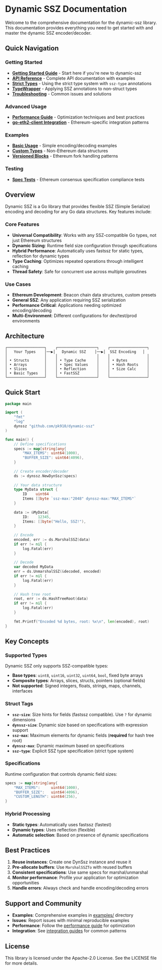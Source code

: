 # Dynamic SSZ Documentation

Welcome to the comprehensive documentation for the dynamic-ssz library. This documentation provides everything you need to get started with and master the dynamic SSZ encoder/decoder.

## Quick Navigation

### Getting Started
- **[Getting Started Guide](getting-started.md)** - Start here if you're new to dynamic-ssz
- **[API Reference](api-reference.md)** - Complete API documentation with examples
- **[Strict Types](strict-types.md)** - Using the strict type system with `ssz-type` annotations
- **[TypeWrapper](type-wrapper.md)** - Applying SSZ annotations to non-struct types
- **[Troubleshooting](troubleshooting.md)** - Common issues and solutions

### Advanced Usage
- **[Performance Guide](performance.md)** - Optimization techniques and best practices
- **[go-eth2-client Integration](go-eth2-client-integration.md)** - Ethereum-specific integration patterns

### Examples
- **[Basic Usage](../examples/basic/)** - Simple encoding/decoding examples
- **[Custom Types](../examples/custom-types/)** - Non-Ethereum data structures
- **[Versioned Blocks](../examples/versioned-blocks/)** - Ethereum fork handling patterns

### Testing
- **[Spec Tests](../spectests/)** - Ethereum consensus specification compliance tests

## Overview

Dynamic SSZ is a Go library that provides flexible SSZ (Simple Serialize) encoding and decoding for any Go data structures. Key features include:

### Core Features
- **Universal Compatibility**: Works with any SSZ-compatible Go types, not just Ethereum structures
- **Dynamic Sizing**: Runtime field size configuration through specifications
- **Hybrid Performance**: Automatically uses fastssz for static types, reflection for dynamic types
- **Type Caching**: Optimizes repeated operations through intelligent caching
- **Thread Safety**: Safe for concurrent use across multiple goroutines

### Use Cases
- **Ethereum Development**: Beacon chain data structures, custom presets
- **General SSZ**: Any application requiring SSZ serialization
- **Performance Critical**: Applications needing optimized encoding/decoding
- **Multi-Environment**: Different configurations for dev/test/prod environments

## Architecture

```
┌─────────────────┐    ┌──────────────────┐    ┌─────────────────┐
│   Your Types    │──▶│   Dynamic SSZ    │──▶│  SSZ Encoding   │
│                 │    │                  │    │                 │
│ • Structs       │    │ • Type Cache     │    │ • Bytes         │
│ • Arrays        │    │ • Spec Values    │    │ • Hash Roots    │
│ • Slices        │    │ • Reflection     │    │ • Size Calc     │
│ • Basic Types   │    │ • FastSSZ        │    │                 │
└─────────────────┘    └──────────────────┘    └─────────────────┘
```

## Quick Start

```go
package main

import (
    "fmt"
    "log"
    dynssz "github.com/pk910/dynamic-ssz"
)

func main() {
    // Define specifications
    specs := map[string]any{
        "MAX_ITEMS": uint64(1000),
        "BUFFER_SIZE": uint64(4096),
    }
    
    // Create encoder/decoder
    ds := dynssz.NewDynSsz(specs)
    
    // Your data structure
    type MyData struct {
        ID    uint64
        Items []byte `ssz-max:"2048" dynssz-max:"MAX_ITEMS"`
    }
    
    data := &MyData{
        ID:    12345,
        Items: []byte("Hello, SSZ!"),
    }
    
    // Encode
    encoded, err := ds.MarshalSSZ(data)
    if err != nil {
        log.Fatal(err)
    }
    
    // Decode
    var decoded MyData
    err = ds.UnmarshalSSZ(&decoded, encoded)
    if err != nil {
        log.Fatal(err)
    }
    
    // Hash tree root
    root, err := ds.HashTreeRoot(data)
    if err != nil {
        log.Fatal(err)
    }
    
    fmt.Printf("Encoded %d bytes, root: %x\n", len(encoded), root)
}
```

## Key Concepts

### Supported Types
Dynamic SSZ only supports SSZ-compatible types:
- **Base types**: `uint8`, `uint16`, `uint32`, `uint64`, `bool`, fixed byte arrays
- **Composite types**: Arrays, slices, structs, pointers (optional fields)
- **Not supported**: Signed integers, floats, strings, maps, channels, interfaces

### Struct Tags
- **`ssz-size`**: Size hints for fields (fastssz compatible). Use `?` for dynamic dimensions
- **`dynssz-size`**: Dynamic size based on specifications with expression support
- **`ssz-max`**: Maximum elements for dynamic fields (**required** for hash tree root)
- **`dynssz-max`**: Dynamic maximum based on specifications
- **`ssz-type`**: Explicit SSZ type specification (strict type system)

### Specifications
Runtime configuration that controls dynamic field sizes:
```go
specs := map[string]any{
    "MAX_ITEMS":     uint64(1000),
    "BUFFER_SIZE":   uint64(4096),
    "CUSTOM_LENGTH": uint64(256),
}
```

### Hybrid Processing
- **Static types**: Automatically uses fastssz (fastest)
- **Dynamic types**: Uses reflection (flexible)
- **Automatic selection**: Based on presence of dynamic specifications

## Best Practices

1. **Reuse instances**: Create one DynSsz instance and reuse it
2. **Pre-allocate buffers**: Use `MarshalSSZTo` with reused buffers
3. **Consistent specifications**: Use same specs for marshal/unmarshal
4. **Monitor performance**: Profile your application for optimization opportunities
5. **Handle errors**: Always check and handle encoding/decoding errors

## Support and Community

- **Examples**: Comprehensive examples in [examples/](../examples/) directory
- **Issues**: Report issues with minimal reproducible examples
- **Performance**: Follow the [performance guide](performance.md) for optimization
- **Integration**: See [integration guides](go-eth2-client-integration.md) for common patterns

## License

This library is licensed under the Apache-2.0 License. See the LICENSE file for more details.